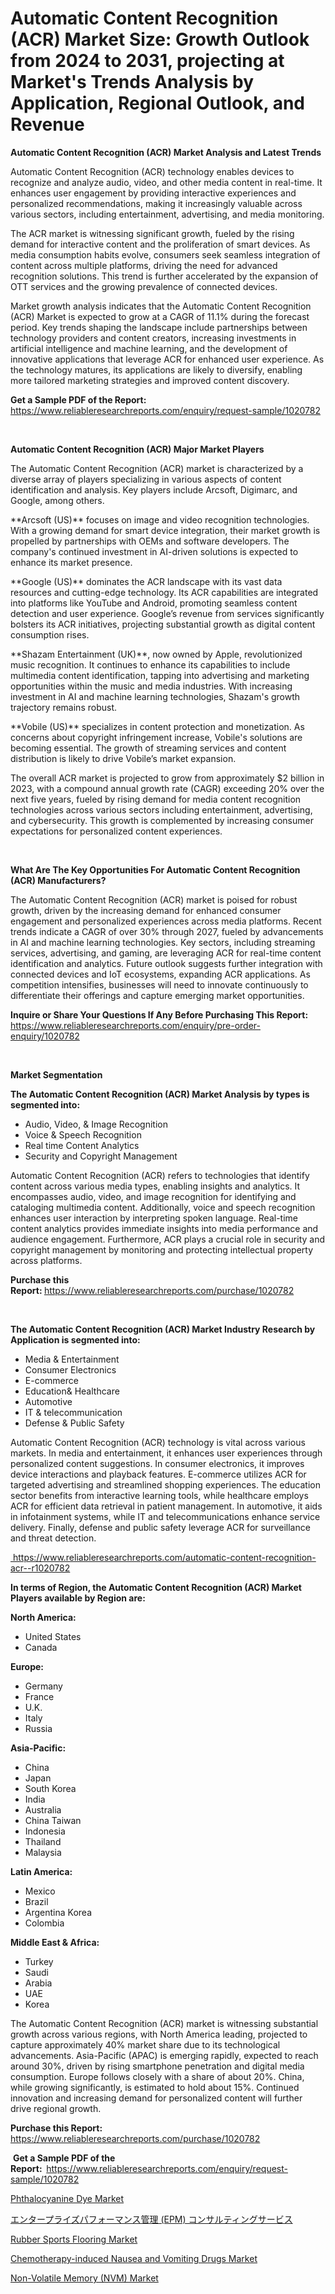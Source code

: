 <p><h1>Automatic Content Recognition (ACR) Market Size: Growth Outlook from 2024 to 2031, projecting at Market's Trends Analysis by Application, Regional Outlook, and Revenue</h1></p><p><strong>Automatic Content Recognition (ACR) Market Analysis and Latest Trends</strong></p>
<p><p>Automatic Content Recognition (ACR) technology enables devices to recognize and analyze audio, video, and other media content in real-time. It enhances user engagement by providing interactive experiences and personalized recommendations, making it increasingly valuable across various sectors, including entertainment, advertising, and media monitoring.</p><p>The ACR market is witnessing significant growth, fueled by the rising demand for interactive content and the proliferation of smart devices. As media consumption habits evolve, consumers seek seamless integration of content across multiple platforms, driving the need for advanced recognition solutions. This trend is further accelerated by the expansion of OTT services and the growing prevalence of connected devices. </p><p>Market growth analysis indicates that the Automatic Content Recognition (ACR) Market is expected to grow at a CAGR of 11.1% during the forecast period. Key trends shaping the landscape include partnerships between technology providers and content creators, increasing investments in artificial intelligence and machine learning, and the development of innovative applications that leverage ACR for enhanced user experience. As the technology matures, its applications are likely to diversify, enabling more tailored marketing strategies and improved content discovery.</p></p>
<p><strong>Get a Sample PDF of the Report:&nbsp;</strong> <a href="https://www.reliableresearchreports.com/enquiry/request-sample/1020782">https://www.reliableresearchreports.com/enquiry/request-sample/1020782</a></p>
<p>&nbsp;</p>
<p><strong>Automatic Content Recognition (ACR) Major Market Players</strong></p>
<p><p>The Automatic Content Recognition (ACR) market is characterized by a diverse array of players specializing in various aspects of content identification and analysis. Key players include Arcsoft, Digimarc, and Google, among others.</p><p>**Arcsoft (US)** focuses on image and video recognition technologies. With a growing demand for smart device integration, their market growth is propelled by partnerships with OEMs and software developers. The company's continued investment in AI-driven solutions is expected to enhance its market presence.</p><p>**Google (US)** dominates the ACR landscape with its vast data resources and cutting-edge technology. Its ACR capabilities are integrated into platforms like YouTube and Android, promoting seamless content detection and user experience. Google’s revenue from services significantly bolsters its ACR initiatives, projecting substantial growth as digital content consumption rises.</p><p>**Shazam Entertainment (UK)**, now owned by Apple, revolutionized music recognition. It continues to enhance its capabilities to include multimedia content identification, tapping into advertising and marketing opportunities within the music and media industries. With increasing investment in AI and machine learning technologies, Shazam's growth trajectory remains robust.</p><p>**Vobile (US)** specializes in content protection and monetization. As concerns about copyright infringement increase, Vobile's solutions are becoming essential. The growth of streaming services and content distribution is likely to drive Vobile’s market expansion.</p><p>The overall ACR market is projected to grow from approximately $2 billion in 2023, with a compound annual growth rate (CAGR) exceeding 20% over the next five years, fueled by rising demand for media content recognition technologies across various sectors including entertainment, advertising, and cybersecurity. This growth is complemented by increasing consumer expectations for personalized content experiences.</p></p>
<p>&nbsp;</p>
<p><strong>What Are The Key Opportunities For Automatic Content Recognition (ACR) Manufacturers?</strong></p>
<p><p>The Automatic Content Recognition (ACR) market is poised for robust growth, driven by the increasing demand for enhanced consumer engagement and personalized experiences across media platforms. Recent trends indicate a CAGR of over 30% through 2027, fueled by advancements in AI and machine learning technologies. Key sectors, including streaming services, advertising, and gaming, are leveraging ACR for real-time content identification and analytics. Future outlook suggests further integration with connected devices and IoT ecosystems, expanding ACR applications. As competition intensifies, businesses will need to innovate continuously to differentiate their offerings and capture emerging market opportunities.</p></p>
<p><strong>Inquire or Share Your Questions If Any Before Purchasing This Report:</strong> <a href="https://www.reliableresearchreports.com/enquiry/pre-order-enquiry/1020782">https://www.reliableresearchreports.com/enquiry/pre-order-enquiry/1020782</a></p>
<p>&nbsp;</p>
<p><strong>Market Segmentation</strong></p>
<p><strong>The Automatic Content Recognition (ACR) Market Analysis by types is segmented into:</strong></p>
<p><ul><li>Audio, Video, & Image Recognition</li><li>Voice & Speech Recognition</li><li>Real time Content Analytics</li><li>Security and Copyright Management</li></ul></p>
<p><p>Automatic Content Recognition (ACR) refers to technologies that identify content across various media types, enabling insights and analytics. It encompasses audio, video, and image recognition for identifying and cataloging multimedia content. Additionally, voice and speech recognition enhances user interaction by interpreting spoken language. Real-time content analytics provides immediate insights into media performance and audience engagement. Furthermore, ACR plays a crucial role in security and copyright management by monitoring and protecting intellectual property across platforms.</p></p>
<p><strong>Purchase this Report:&nbsp;</strong><a href="https://www.reliableresearchreports.com/purchase/1020782">https://www.reliableresearchreports.com/purchase/1020782</a></p>
<p>&nbsp;</p>
<p><strong>The Automatic Content Recognition (ACR) Market Industry Research by Application is segmented into:</strong></p>
<p><ul><li>Media & Entertainment</li><li>Consumer Electronics</li><li>E-commerce</li><li>Education& Healthcare</li><li>Automotive</li><li>IT & telecommunication</li><li>Defense & Public Safety</li></ul></p>
<p><p>Automatic Content Recognition (ACR) technology is vital across various markets. In media and entertainment, it enhances user experiences through personalized content suggestions. In consumer electronics, it improves device interactions and playback features. E-commerce utilizes ACR for targeted advertising and streamlined shopping experiences. The education sector benefits from interactive learning tools, while healthcare employs ACR for efficient data retrieval in patient management. In automotive, it aids in infotainment systems, while IT and telecommunications enhance service delivery. Finally, defense and public safety leverage ACR for surveillance and threat detection.</p></p>
<p><a href="https://www.reliableresearchreports.com/automatic-content-recognition-acr--r1020782">&nbsp;https://www.reliableresearchreports.com/automatic-content-recognition-acr--r1020782</a></p>
<p><strong>In terms of Region, the Automatic Content Recognition (ACR) Market Players available by Region are:</strong></p>
<p>
    <p> <strong> North America: </strong>
        <ul>
            <li>United States</li>
            <li>Canada</li>
        </ul>
        </p> 
    <p> <strong> Europe: </strong>
        <ul>
            <li>Germany</li>
            <li>France</li>
            <li>U.K.</li>
            <li>Italy</li>
            <li>Russia</li>
        </ul>
        </p> 
    <p> <strong> Asia-Pacific: </strong>
        <ul>
            <li>China</li>
            <li>Japan</li>
            <li>South Korea</li>
            <li>India</li>
            <li>Australia</li>
            <li>China Taiwan</li>
            <li>Indonesia</li>
            <li>Thailand</li>
            <li>Malaysia</li>
        </ul>
        </p> 
    <p> <strong> Latin America: </strong>
        <ul>
            <li>Mexico</li>
            <li>Brazil</li>
            <li>Argentina Korea</li>
            <li>Colombia</li>
        </ul>
        </p> 
    <p> <strong> Middle East & Africa: </strong>
        <ul>
            <li>Turkey</li>
            <li>Saudi</li>
            <li>Arabia</li>
            <li>UAE</li>
            <li>Korea</li>
        </ul>
    </p>
    </p>
<p><p>The Automatic Content Recognition (ACR) market is witnessing substantial growth across various regions, with North America leading, projected to capture approximately 40% market share due to its technological advancements. Asia-Pacific (APAC) is emerging rapidly, expected to reach around 30%, driven by rising smartphone penetration and digital media consumption. Europe follows closely with a share of about 20%. China, while growing significantly, is estimated to hold about 15%. Continued innovation and increasing demand for personalized content will further drive regional growth.</p></p>
<p><strong>Purchase this Report: </strong><a href="https://www.reliableresearchreports.com/purchase/1020782">https://www.reliableresearchreports.com/purchase/1020782</a></p>
<p>&nbsp;<strong>Get a Sample PDF of the Report:&nbsp;&nbsp;</strong><a href="https://www.reliableresearchreports.com/enquiry/request-sample/1020782">https://www.reliableresearchreports.com/enquiry/request-sample/1020782</a></p>
<p><strong></strong></p>
<p><p><a href="https://issuu.com/reportprime-2/docs/phthalocyanine-dye-market-size-2030_54aa52d1723c92">Phthalocyanine Dye Market</a></p><p><a href="https://medium.com/@kattiehuels/enterprise-performance-management-epm-consulting-service-5bfb40ccd14a">エンタープライズパフォーマンス管理 (EPM) コンサルティングサービス</a></p><p><a href="https://issuu.com/reportprime-2/docs/rubber-sports-flooring-market-size-_71db5033553d34">Rubber Sports Flooring Market</a></p><p><a href="https://medium.com/@elenorkiehn_40655/this-report-on-chemotherapy-induced-nausea-and-vomiting-drugs-market-is-a-comprehensive-analysis-e473abee0233">Chemotherapy-induced Nausea and Vomiting Drugs Market</a></p><p><a href="https://github.com/SamiaChowdhury801/Market-Research-Report-List-1/blob/main/non-volatile-memory-nvm-market.md">Non-Volatile Memory (NVM) Market</a></p></p>